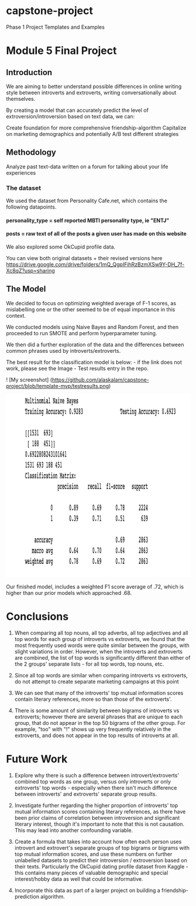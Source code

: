 # capstone-project
Phase 1 Project Templates and Examples

# Module 5 Final Project

## Introduction

We are aiming to better understand possible differences in online writing style between introverts and extroverts, writing conversationally about themselves.

By creating a model that can accurately predict the level of extroversion/introversion based on text data, we can:

Create foundation for more comprehensive friendship-algorithm
Capitalize on marketing demographics and potentially A/B test different strategies

## Methodology
Analyze past text-data written on a forum for talking about your life experiences

### The dataset
We used the dataset from Personality Cafe.net, which contains the following datapoints.

#### personality_type = self reported MBTI personality type, ie "ENTJ"
#### posts = raw text of all of the posts a given user has made on this website

We also explored some OkCupid profile data.

You can view both original datasets + their revised versions here https://drive.google.com/drive/folders/1mQ_QgpIFihRzBzmXSw9Y-DH_7f-Xc8qZ?usp=sharing

## The Model

We decided to focus on optimizing weighted average of F-1 scores, as mislabelling one or the other seemed to be of equal importance in this context.

We conducted models using Naive Bayes and Random Forest, and then proceeded to run SMOTE and perform hyperparameter tuning.

We then did a further exploration of the data and the differences between common phrases used by introverts/extroverts.

The best result for the classification model is below: - if the link does not work, please see the Image - Test results entry in the repo.



! [My screenshot] (https://github.com/alaskalam/capstone-project/blob/template-mvp/testresults.png)

<p>
    <img src="testresults.png" width="900" height="500" />
</p>


Our finished model, includes a weighted F1 score average of .72, which is higher than our prior models which approached .68. 

# Conclusions

1) When comparing all top nouns, all top adverbs, all top adjectives and all top words for each group of introverts vs extroverts, we found that the most frequently used words were quite similar between the groups, with slight variations in order. However, when the introverts and extroverts are combined, the list of top words is significantly different than either of the 2 groups' separate lists - for all top words, top nouns, etc. 

2) Since all top words are similar when comparing introverts vs extroverts, do not attempt to create separate marketing campaigns at this point

3) We can see that many of the introverts' top mutual information scores contain literary references, more so than those of the extroverts'. 

4) There is some amount of similarity between bigrams of introverts vs extroverts; however there are several phrases that are unique to each group, that do not appear in the top 50 bigrams of the other group. For example, "too" with "!" shows up very frequently relatively in the extroverts, and does not appear in the top results of introverts at all.

# Future Work

1) Explore why there is such a difference between introvert/extroverts' combined top words as one group, versus only introverts or only extroverts' top words - especially when there isn't much difference between introverts' and extroverts' separate group results.

2) Investigate further regarding the higher proportion of introverts' top mutual information scores containing literary references, as there have been prior claims of correlation between introversion and significant literary interest, though it's important to note that this is not causation. This may lead into another confounding variable.

3) Create a formula that takes into account how often each person uses introvert and extrovert's separate groups of top bigrams or bigrams with top mutual information scores, and use these numbers on further unlabelled datasets to predict their introversion / extroversion based on their texts. Particularly the OkCupid dating profile dataset from Kaggle - this contains many pieces of valuable demographic and special interest/hobby data as well that could be informative.

4) Incorporate this data as part of a larger project on building a friendship-prediction algorithm.
